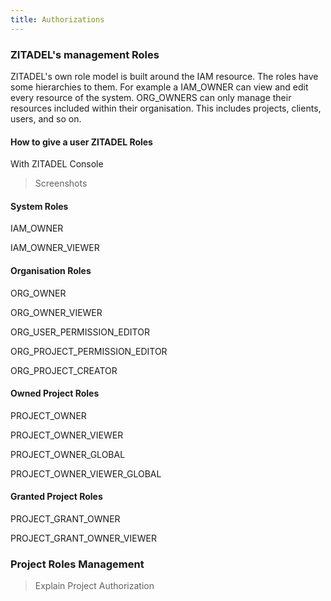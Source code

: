 ```yaml
---
title: Authorizations
---
```


### ZITADEL's management Roles

ZITADEL's own role model is built around the IAM resource. The roles have some hierarchies to them. For example a IAM_OWNER can view and edit every resource of the system. ORG_OWNERS can only manage their resources included within their organisation. This includes projects, clients, users, and so on.

#### How to give a user ZITADEL Roles

With ZITADEL Console

> Screenshots

#### System Roles

IAM_OWNER

IAM_OWNER_VIEWER

#### Organisation Roles

ORG_OWNER

ORG_OWNER_VIEWER

ORG_USER_PERMISSION_EDITOR

ORG_PROJECT_PERMISSION_EDITOR

ORG_PROJECT_CREATOR

#### Owned Project Roles

PROJECT_OWNER

PROJECT_OWNER_VIEWER

PROJECT_OWNER_GLOBAL

PROJECT_OWNER_VIEWER_GLOBAL

#### Granted Project Roles

PROJECT_GRANT_OWNER

PROJECT_GRANT_OWNER_VIEWER

### Project Roles Management

> Explain Project Authorization
